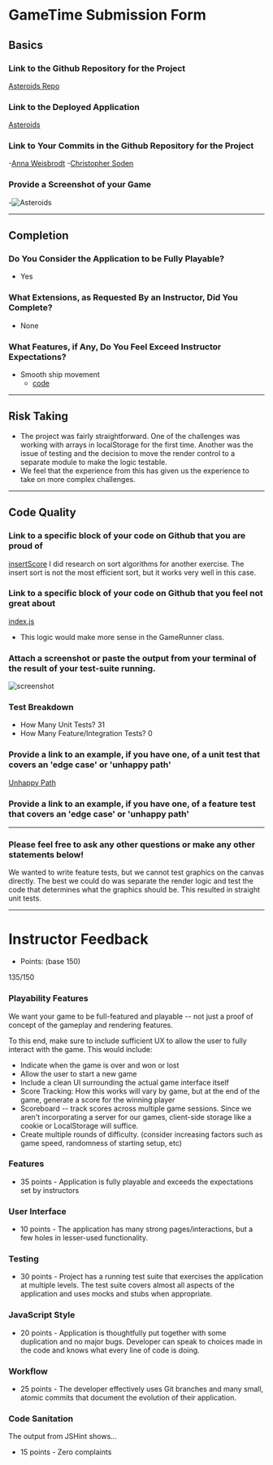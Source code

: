 # GameTime Submission Form

## Basics

### Link to the Github Repository for the Project
[Asteroids Repo](https://github.com/seeker105/asteroids)

### Link to the Deployed Application
[Asteroids](https://annacw.github.io/asteroids/)

### Link to Your Commits in the Github Repository for the Project
-[Anna Weisbrodt](https://github.com/seeker105/asteroids/commits?author=AnnaCW)
 -[Christopher Soden](https://github.com/seeker105/asteroids/commits?author=seeker105)

### Provide a Screenshot of your Game
-![Asteroids](https://cloud.githubusercontent.com/assets/15236021/18174700/affdde04-702b-11e6-9dba-ee033641a572.png)

---

## Completion

### Do You Consider the Application to be Fully Playable?
 - Yes

### What Extensions, as Requested By an Instructor, Did You Complete?
- None

### What Features, if Any, Do You Feel Exceed Instructor Expectations?
- Smooth ship movement
  - [code](https://github.com/seeker105/asteroids/blob/master/lib/index.js#L56-L99)

----

## Risk Taking
- The project was fairly straightforward. One of the challenges was working with arrays in localStorage for the first time. Another was the issue of testing and the decision to move the render control to a separate module to make the logic testable.
- We feel that the experience from this has given us the experience to take on more complex challenges.

----

## Code Quality

### Link to a specific block of your code on Github that you are proud of
[insertScore](https://github.com/seeker105/asteroids/blob/master/lib/game_runner.js#L114-L126)
I did research on sort algorithms for another exercise. The insert sort is not the most efficient sort, but it works very well in this case.

### Link to a specific block of your code on Github that you feel not great about
[index.js](https://github.com/seeker105/asteroids/blob/master/lib/index.js#L20-L28)
- This logic would make more sense in the GameRunner class.

### Attach a screenshot or paste the output from your terminal of the result of your test-suite running.
![screenshot](https://cloud.githubusercontent.com/assets/15236021/18178672/847a2902-703c-11e6-93cb-4fc2155e6ca7.png)

### Test Breakdown
- How Many Unit Tests? 31
- How Many Feature/Integration Tests? 0

### Provide a link to an example, if you have one, of a unit test that covers an 'edge case' or 'unhappy path'
[Unhappy Path](https://github.com/seeker105/asteroids/blob/2fa3f02843dac0a6921416591897a53439ffe600/test/collision-detection-test.js#L6-L17)

### Provide a link to an example, if you have one, of a feature test that covers an 'edge case' or 'unhappy path'

-----

### Please feel free to ask any other questions or make any other statements below!
We wanted to write feature tests, but we cannot test graphics on the canvas directly. The best we could do was separate the render logic and test the code that determines what the graphics should be. This resulted in straight unit tests.

-----

# Instructor Feedback

- Points: (base 150)

135/150

### Playability Features

We want your game to be full-featured and playable -- not just a proof of concept of the gameplay and rendering features.

To this end, make sure to include sufficient UX to allow the user to fully interact with the game. This would include:

- Indicate when the game is over and won or lost
- Allow the user to start a new game
- Include a clean UI surrounding the actual game interface itself
- Score Tracking: How this works will vary by game, but at the end of the game, generate a score for the winning player
- Scoreboard -- track scores across multiple game sessions. Since we aren't incorporating a server for our games, client-side storage like a cookie or LocalStorage will suffice.
- Create multiple rounds of difficulty. (consider increasing factors such as game speed, randomness of starting setup, etc)

### Features

* 35 points - Application is fully playable and exceeds the expectations set by instructors

### User Interface

* 10 points - The application has many strong pages/interactions, but a few holes in lesser-used functionality.

### Testing

* 30 points - Project has a running test suite that exercises the application at multiple levels. The test suite covers almost all aspects of the application and uses mocks and stubs when appropriate.

### JavaScript Style

* 20 points - Application is thoughtfully put together with some duplication and no major bugs. Developer can speak to choices made in the code and knows what every line of code is doing.

### Workflow

* 25 points - The developer effectively uses Git branches and many small, atomic commits that document the evolution of their application.

### Code Sanitation

The output from JSHint shows…

* 15 points - Zero complaints
